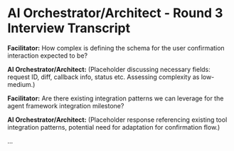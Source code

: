 # AI Orchestrator/Architect - Round 3 Interview Transcript

**Facilitator:** How complex is defining the schema for the user confirmation interaction expected to be?

**AI Orchestrator/Architect:** (Placeholder discussing necessary fields: request ID, diff, callback info, status etc. Assessing complexity as low-medium.)

**Facilitator:** Are there existing integration patterns we can leverage for the agent framework integration milestone?

**AI Orchestrator/Architect:** (Placeholder response referencing existing tool integration patterns, potential need for adaptation for confirmation flow.)

... 
